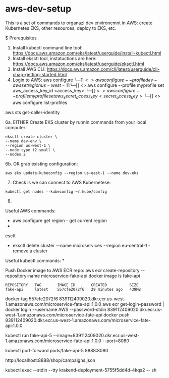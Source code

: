 # aws-dev-setup
This is a set of commands to organazi dev environemnt in AWS: create Kubernetes EKS, other resources, deploy to EKS, etc.


$ Prerequisites

1. Install kubectl command line tool: https://docs.aws.amazon.com/eks/latest/userguide/install-kubectl.html
2. Install eksctl tool, instatuctions are here: https://docs.aws.amazon.com/eks/latest/userguide/eksctl.html
3. Install AWS CLI: https://docs.aws.amazon.com/cli/latest/userguide/cli-chap-getting-started.html
4. Login to AWS:
aws configure
└─[$] <> aws configure --profile dev-aws set region us-west-11
└─[$] <> aws configure --profile myprofile set aws_access_key_id <access_key>
└─[$] <> aws configure --profile myprofile set aws_secret_access_key <secret_access_key>
└─[$] <> aws configure list-profiles


aws sts get-caller-identity




6a. EITHER Create EKS cluster by runnin commands from your local computer:
```
eksctl create cluster \
--name dev-env \
--region us-west-1 \
--node-type t2.small \
--nodes 2
```
6b. OR grab existing configuration:
```
aws eks update-kubeconfig --region us-east-1 --name dev-eks
```


7. Check is we can connect to AWS Kubernetese: 
```
kubectl get nodes --kubeconfig ~/.kube/config
```

8. 


Useful AWS commands:
* aws configure get region - get current region
* 

esctl:
*  eksctl delete cluster --name microservices --region eu-central-1 - remove a cluster

Useful kubectl commands:
* 


Push Docker image to AWS ECR repo:
aws ecr create-repository --repository-name microservice-fake-api
docker image ls fake-api
```
REPOSITORY   TAG       IMAGE ID       CREATED          SIZE
fake-api     latest    557cfe2072f6   29 minutes ago   439MB
```
docker tag  557cfe2072f6 839112409020.dkr.ecr.us-west-1.amazonaws.com/microservice-fate-api:1.0.0
aws ecr get-login-password | docker login --username AWS --password-stdin  839112409020.dkr.ecr.us-west-1.amazonaws.com/microservice-fate-api
docker push 839112409020.dkr.ecr.us-west-1.amazonaws.com/microservice-fate-api:1.0.0

kubectl run fake-api-5 --image=839112409020.dkr.ecr.us-west-1.amazonaws.com/microservice-fate-api:1.0.0 --port=8080 

kubectl port-forward pods/fake-api-5  8888:8080

http://localhost:8888/shop/campaigns.json


kubectl exec --stdin --tty krakend-deployment-5755f5dd4d-4kqs2 -- sh





